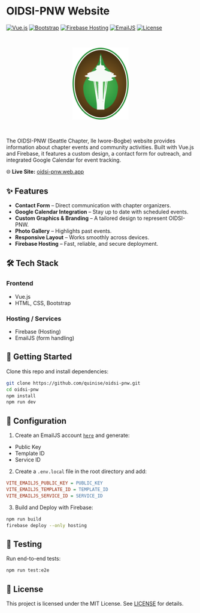 # OIDSI-PNW Website

[![Vue.js](https://img.shields.io/badge/vue-3-green?logo=vue.js)](https://vuejs.org/)
[![Bootstrap](https://img.shields.io/badge/bootstrap-5-563d7c?logo=bootstrap&logoColor=white)](https://getbootstrap.com/)
[![Firebase Hosting](https://img.shields.io/badge/firebase-hosting-orange?logo=firebase)](https://firebase.google.com/docs/hosting)
[![EmailJS](https://img.shields.io/badge/emailjs-integrated-yellow)](https://www.emailjs.com/)
[![License](https://img.shields.io/badge/license-MIT-blue)](https://opensource.org/licenses/MIT)

<br/>
<p align="center">
  <img src="/src/assets/images/OIDSIFav.ico" alt="Iwori Bogbe logo" width="150"/><br/>
</p><br/>

The OIDSI-PNW (Seattle Chapter, Ile Iwore-Bogbe) website provides information about chapter events and community activities. Built with Vue.js and Firebase, it features a custom design, a contact form for outreach, and integrated Google Calendar for event tracking.

🌐 **Live Site:** [oidsi-pnw.web.app](https://oidsi-pnw.web.app)

## ✨ Features

- **Contact Form** – Direct communication with chapter organizers.
- **Google Calendar Integration** – Stay up to date with scheduled events.
- **Custom Graphics & Branding** – A tailored design to represent OIDSI-PNW.
- **Photo Gallery** – Highlights past events.
- **Responsive Layout** – Works smoothly across devices.
- **Firebase Hosting** – Fast, reliable, and secure deployment.

## 🛠️ Tech Stack

### Frontend

- Vue.js
- HTML, CSS, Bootstrap

### Hosting / Services

- Firebase (Hosting)
- EmailJS (form handling)

## 🚀 Getting Started

Clone this repo and install dependencies:

```bash
git clone https://github.com/quinise/oidsi-pnw.git
cd oidsi-pnw
npm install
npm run dev
```

## 🔧 Configuration

1. Create an EmailJS account [`here`](https://www.emailjs.com/) and generate:
- Public Key
- Template ID
- Service ID

2. Create a `.env.local` file in the root directory and add:

```ini
VITE_EMAILJS_PUBLIC_KEY = PUBLIC_KEY
VITE_EMAILJS_TEMPLATE_ID = TEMPLATE_ID
VITE_EMAILJS_SERVICE_ID = SERVICE_ID
```
3. Build and Deploy with Firebase:

```bash
npm run build
firebase deploy --only hosting
```

## 🧪 Testing

Run end-to-end tests:

```bash
npm run test:e2e
```

## 📜 License

This project is licensed under the MIT License. See [LICENSE](https://opensource.org/license/mit) for details.
